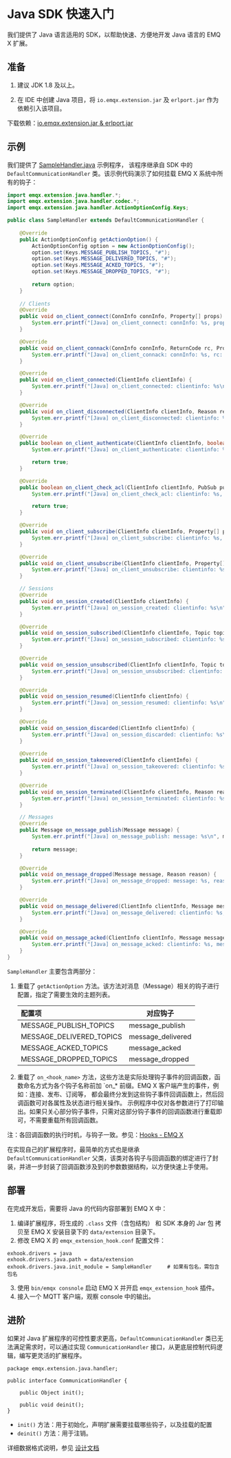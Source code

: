 # Java SDK 快速入门

我们提供了 Java 语言适用的 SDK，以帮助快速、方便地开发 Java 语言的 EMQ X 扩展。

## 准备

1. 建议 JDK 1.8 及以上。

2. 在 IDE 中创建 Java 项目，将 `io.emqx.extension.jar` 及 `erlport.jar` 作为依赖引入该项目。

下载依赖：[io.emqx.extension.jar & erlport.jar](https://github.com/emqx/emqx-extension-hook/blob/master/sdk/emqx-extension-java-sdk/rel/)

## 示例

我们提供了 [SampleHandler.java](https://github.com/emqx/emqx-extension-hook/blob/master/test/scripts/SampleHandler.java) 示例程序，
该程序继承自 SDK 中的 `DefaultCommunicationHandler` 类。该示例代码演示了如何挂载 EMQ X 系统中所有的钩子：

``` java
import emqx.extension.java.handler.*;
import emqx.extension.java.handler.codec.*;
import emqx.extension.java.handler.ActionOptionConfig.Keys;

public class SampleHandler extends DefaultCommunicationHandler {
	
	@Override
	public ActionOptionConfig getActionOption() {
		ActionOptionConfig option = new ActionOptionConfig();
		option.set(Keys.MESSAGE_PUBLISH_TOPICS, "#");
		option.set(Keys.MESSAGE_DELIVERED_TOPICS, "#");
		option.set(Keys.MESSAGE_ACKED_TOPICS, "#");
		option.set(Keys.MESSAGE_DROPPED_TOPICS, "#");
		
		return option;
	}
	
	// Clients
	@Override
    public void on_client_connect(ConnInfo connInfo, Property[] props) {
        System.err.printf("[Java] on_client_connect: connInfo: %s, props: %s\n", connInfo, props);
    }

	@Override
    public void on_client_connack(ConnInfo connInfo, ReturnCode rc, Property[] props) {
        System.err.printf("[Java] on_client_connack: connInfo: %s, rc: %s, props: %s\n", connInfo, rc, props);
    }

	@Override
    public void on_client_connected(ClientInfo clientInfo) {
        System.err.printf("[Java] on_client_connected: clientinfo: %s\n", clientInfo);
    }

	@Override
    public void on_client_disconnected(ClientInfo clientInfo, Reason reason) {
        System.err.printf("[Java] on_client_disconnected: clientinfo: %s, reason: %s\n", clientInfo, reason);
    }

	@Override
    public boolean on_client_authenticate(ClientInfo clientInfo, boolean authresult) {
        System.err.printf("[Java] on_client_authenticate: clientinfo: %s, authresult: %s\n", clientInfo, authresult);

        return true;
    }

	@Override
    public boolean on_client_check_acl(ClientInfo clientInfo, PubSub pubsub, Topic topic, boolean result) {
        System.err.printf("[Java] on_client_check_acl: clientinfo: %s, pubsub: %s, topic: %s, result: %s\n", clientInfo, pubsub, topic, result);

        return true;
    }

	@Override
    public void on_client_subscribe(ClientInfo clientInfo, Property[] props, TopicFilter[] topic) {
        System.err.printf("[Java] on_client_subscribe: clientinfo: %s, topic: %s, props: %s\n", clientInfo, topic, props);
    }

	@Override
    public void on_client_unsubscribe(ClientInfo clientInfo, Property[] props, TopicFilter[] topic) {
        System.err.printf("[Java] on_client_unsubscribe: clientinfo: %s, topic: %s, props: %s\n", clientInfo, topic, props);
    }

    // Sessions
	@Override
    public void on_session_created(ClientInfo clientInfo) {
        System.err.printf("[Java] on_session_created: clientinfo: %s\n", clientInfo);
    }

	@Override
    public void on_session_subscribed(ClientInfo clientInfo, Topic topic, SubscribeOption opts) {
        System.err.printf("[Java] on_session_subscribed: clientinfo: %s, topic: %s\n", clientInfo, topic);
    }

	@Override
    public void on_session_unsubscribed(ClientInfo clientInfo, Topic topic) {
        System.err.printf("[Java] on_session_unsubscribed: clientinfo: %s, topic: %s\n", clientInfo, topic);
    }

	@Override
    public void on_session_resumed(ClientInfo clientInfo) {
        System.err.printf("[Java] on_session_resumed: clientinfo: %s\n", clientInfo);
    }

	@Override
    public void on_session_discarded(ClientInfo clientInfo) {
        System.err.printf("[Java] on_session_discarded: clientinfo: %s\n", clientInfo);
    }
	
	@Override
    public void on_session_takeovered(ClientInfo clientInfo) {
        System.err.printf("[Java] on_session_takeovered: clientinfo: %s\n", clientInfo);
    }

	@Override
    public void on_session_terminated(ClientInfo clientInfo, Reason reason) {
        System.err.printf("[Java] on_session_terminated: clientinfo: %s, reason: %s\n", clientInfo, reason);
    }

    // Messages
	@Override
    public Message on_message_publish(Message message) {
        System.err.printf("[Java] on_message_publish: message: %s\n", message);
        
        return message;
    }

	@Override
    public void on_message_dropped(Message message, Reason reason) {
        System.err.printf("[Java] on_message_dropped: message: %s, reason: %s\n", message, reason);
    }

	@Override
    public void on_message_delivered(ClientInfo clientInfo, Message message) {
        System.err.printf("[Java] on_message_delivered: clientinfo: %s, message: %s\n", clientInfo, message);
    }

	@Override
    public void on_message_acked(ClientInfo clientInfo, Message message) {
        System.err.printf("[Java] on_message_acked: clientinfo: %s, message: %s\n", clientInfo, message);
    }
}
```

`SampleHandler` 主要包含两部分：

1. 重载了 `getActionOption` 方法。该方法对消息（Message）相关的钩子进行配置，指定了需要生效的主题列表。

   | 配置项                   | 对应钩子          |
   | :----------------------- | ----------------- |
   | MESSAGE_PUBLISH_TOPICS   | message_publish   |
   | MESSAGE_DELIVERED_TOPICS | message_delivered |
   | MESSAGE_ACKED_TOPICS     | message_acked     |
   | MESSAGE_DROPPED_TOPICS   | message_dropped   |

2. 重载了 `on_<hook_name>` 方法，这些方法是实际处理钩子事件的回调函数，函数命名方式为各个钩子名称前加 `on_* 前缀。EMQ X 客户端产生的事件，例如：连接、发布、订阅等，
   都会最终分发到这些钩子事件回调函数上，然后回调函数可对各属性及状态进行相关操作。
   示例程序中仅对各参数进行了打印输出。如果只关心部分钩子事件，只需对这部分钩子事件的回调函数进行重载即可，不需要重载所有回调函数。


注：各回调函数的执行时机，与钩子一致。参见：[Hooks - EMQ X](https://docs.emqx.io/broker/latest/en/advanced/hooks.html#hookpoint)


在实现自己的扩展程序时，最简单的方式也是继承 `DefaultCommunicationHandler` 父类，该类对各钩子与回调函数的绑定进行了封装，并进一步封装了回调函数涉及到的参数数据结构，以方便快速上手使用。

## 部署

在完成开发后，需要将 Java 的代码内容部署到 EMQ X 中：

1. 编译扩展程序，将生成的 `.class`  文件（含包结构） 和 SDK 本身的 Jar 包
   拷贝至 EMQ X 安装目录下的 `data/extension` 目录下。
2. 修改 EMQ X 的 `emqx_extension_hook.conf` 配置文件：

``` properties
exhook.drivers = java
exhook.drivers.java.path = data/extension
exhook.drivers.java.init_module = SampleHandler		# 如果有包名，需包含包名
```

3. 使用 `bin/emqx consnole` 启动 EMQ X 并开启 `emqx_extension_hook` 插件。
4. 接入一个 MQTT 客户端，观察 console 中的输出。

## 进阶

如果对 Java 扩展程序的可控性要求更高，`DefaultCommunicationHandler` 类已无法满足需求时，可以通过实现 `CommunicationHandler` 接口，从更底层控制代码逻辑，编写更灵活的扩展程序。

```
package emqx.extension.java.handler;

public interface CommunicationHandler {
	
	public Object init();
	
	public void deinit();
}
```

- `init()` 方法：用于初始化，声明扩展需要挂载哪些钩子，以及挂载的配置
- `deinit()` 方法：用于注销。

详细数据格式说明，参见 [设计文档](https://github.com/emqx/emqx-extension-hook/blob/master/docs/design)
